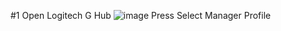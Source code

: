 #1 Open Logitech G Hub
![image](https://github.com/SerenityEirlys/Anti-Recoil-All-Game/assets/100836558/43df5eb4-cacc-458f-b662-15ea7276672b)
Press Select Manager Profile
